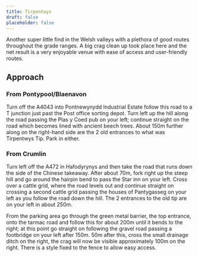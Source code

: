 ```yaml
---
title: Tirpentwys
draft: false
placeholder: false
---
```


Another super little find in the Welsh valleys with a plethora of good routes throughout the grade ranges. A big crag clean up took place here and the net result is a very enjoyable venue with ease of access and user-friendly routes.

## Approach

### From Pontypool/Blaenavon

Turn off the A4043 into Pontnewynydd Industrial Estate follow this road to a T junction just past the Post office sorting depot. Turn left up the hill along the road passing the Plas y Coed pub on your left; continue straight on the road which becomes lined with ancient beech trees. About 150m further along on the right-hand side are the 2 old entrances to what was Tirpentwys Tip. Park in either.

### From Crumlin

Turn left off the A472 in Hafodyrynys and then take the road that runs down the side of the Chinese takeaway. After about 70m, fork right up the steep hill and go around the hairpin bend to pass the Star inn on your left. Cross over a cattle grid, where the road levels out and continue straight on crossing a second cattle grid passing the houses of Pantygasseg on your left as you follow the road down the hill. The 2 entrances to the old tip are on your left in about 250m.

From the parking area go through the green metal barrier, the top entrance, onto the tarmac road and follow this for about 200m until it bends to the right; at this point go straight on following the gravel road passing a footbridge on your left after 150m. 50m after this, cross the small drainage ditch on the right, the crag will now be visible approximately 100m on the right. There is a style fixed to the fence to allow easy access.

